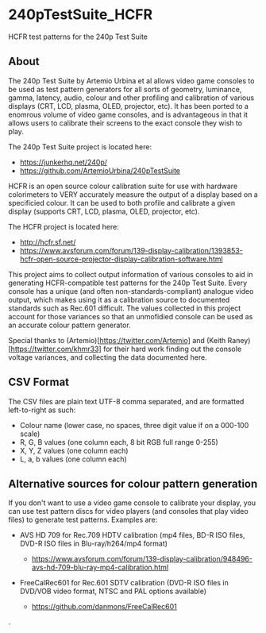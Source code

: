 # 240pTestSuite_HCFR
HCFR test patterns for the 240p Test Suite

## About

The 240p Test Suite by Artemio Urbina et al allows video game consoles to be used as test pattern generators for all sorts of geometry, luminance, gamma, latency, audio, colour and other profiling and calibration of various displays (CRT, LCD, plasma, OLED, projector, etc).  It has been ported to a enomrous volume of video game consoles, and is advantageous in that it allows users to calibrate their screens to the exact console they wish to play. 

The 240p Test Suite project is located here:
* https://junkerhq.net/240p/
* https://github.com/ArtemioUrbina/240pTestSuite

HCFR is an open source colour calibration suite for use with hardware colorimeters to VERY accurately measure the output of a display based on a specificied colour.  It can be used to both profile and calibrate a given display (supports CRT, LCD, plasma, OLED, projector, etc).  

The HCFR project is located here:
* http://hcfr.sf.net/
* https://www.avsforum.com/forum/139-display-calibration/1393853-hcfr-open-source-projector-display-calibration-software.html

This project aims to collect output information of various consoles to aid in generating HCFR-compatible test patterns for the 240p Test Suite. Every console has a unique (and often non-standards-compliant) analogue video output, which makes using it as a calibration source to documented standards such as Rec.601 difficult. The values collected in this project account for those variances so that an unmofidied console can be used as an accurate colour pattern generator.

Special thanks to (Artemio)[https://twitter.com/Artemio] and (Keith Raney)[https://twitter.com/khmr33] for their hard work finding out the console voltage variances, and collecting the data documented here. 

## CSV Format

The CSV files are plain text UTF-8 comma separated, and are formatted left-to-right as such: 
* Colour name (lower case, no spaces, three digit value if on a 000-100 scale)
* R, G, B values (one column each, 8 bit RGB full range 0-255)
* X, Y, Z values (one column each)
* L, a, b values (one column each)

## Alternative sources for colour pattern generation

If you don't want to use a video game console to calibrate your display, you can use test pattern discs for video players (and consoles that play video files) to generate test patterns.  Examples are:

* AVS HD 709 for Rec.709 HDTV calibration (mp4 files, BD-R ISO files, DVD-R ISO files in Blu-ray/h264/mp4 format)
  * https://www.avsforum.com/forum/139-display-calibration/948496-avs-hd-709-blu-ray-mp4-calibration.html

* FreeCalRec601 for Rec.601 SDTV calibration (DVD-R ISO files in DVD/VOB video format, NTSC and PAL options available)
  * https://github.com/danmons/FreeCalRec601

.
